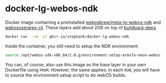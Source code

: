 # docker-lg-webos-ndk

Docker image containing a preinstalled [webosbrew/meta-lg-webos-ndk] and
[webosose/ares-cli]. These layers add about 2GB on top of [buildpack-deps].

```sh
docker run --rm -it ghcr.io/stephank/docker-lg-webos-ndk
```

Inside the container, you still need to setup the NDK environment:

```sh
source /opt/webos-sdk-x86_64/1.0.g/environment-setup-armv7a-neon-webos-linux-gnueabi
```

You can, of course, also use this image as the base layer in your own
Dockerfile using `FROM`. However, the same applies: in each `RUN`, you will
have to source the environment setup script to do webOS builds.

[webosbrew/meta-lg-webos-ndk]: https://github.com/webosbrew/meta-lg-webos-ndk
[webosose/ares-cli]: https://github.com/webosose/ares-cli
[buildpack-deps]: https://hub.docker.com/_/buildpack-deps
